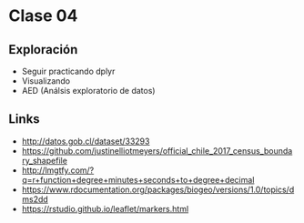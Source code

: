# Clase 04

## Exploración

- Seguir practicando dplyr
- Visualizando
- AED (Análsis exploratorio de datos)

## Links

- http://datos.gob.cl/dataset/33293
- https://github.com/justinelliotmeyers/official_chile_2017_census_boundary_shapefile
- http://lmgtfy.com/?q=r+function+degree+minutes+seconds+to+degree+decimal
- https://www.rdocumentation.org/packages/biogeo/versions/1.0/topics/dms2dd
- https://rstudio.github.io/leaflet/markers.html
